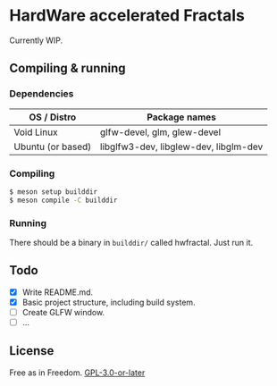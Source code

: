# HardWare accelerated Fractals
Currently WIP.

## Compiling & running
### Dependencies
| OS / Distro       | Package names                         |
|-------------------|---------------------------------------|
| Void Linux        | glfw-devel, glm, glew-devel           |
| Ubuntu (or based) | libglfw3-dev, libglew-dev, libglm-dev |
### Compiling
```sh
$ meson setup builddir
$ meson compile -C builddir
```
### Running
There should be a binary in `builddir/` called hwfractal. Just run it.

## Todo
- [X] Write README.md.
- [X] Basic project structure, including build system.
- [ ] Create GLFW window.
- [ ] ...

## License
Free as in Freedom.
[GPL-3.0-or-later](./LICENSE)
